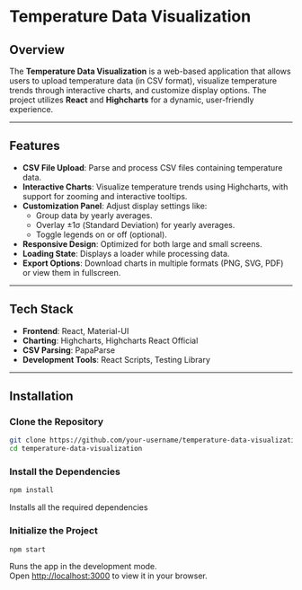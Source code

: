 # Temperature Data Visualization

## Overview

The **Temperature Data Visualization** is a web-based application that allows users to upload temperature data (in CSV format), visualize temperature trends through interactive charts, and customize display options. The project utilizes **React** and **Highcharts** for a dynamic, user-friendly experience.

---

## Features

- **CSV File Upload**: Parse and process CSV files containing temperature data.
- **Interactive Charts**: Visualize temperature trends using Highcharts, with support for zooming and interactive tooltips.
- **Customization Panel**: Adjust display settings like:
  - Group data by yearly averages.
  - Overlay ±1σ (Standard Deviation) for yearly averages.
  - Toggle legends on or off (optional).
- **Responsive Design**: Optimized for both large and small screens.
- **Loading State**: Displays a loader while processing data.
- **Export Options**: Download charts in multiple formats (PNG, SVG, PDF) or view them in fullscreen.

---

## Tech Stack

- **Frontend**: React, Material-UI
- **Charting**: Highcharts, Highcharts React Official
- **CSV Parsing**: PapaParse
- **Development Tools**: React Scripts, Testing Library

---

## Installation

### Clone the Repository

```bash
git clone https://github.com/your-username/temperature-data-visualization.git
cd temperature-data-visualization
```

### Install the Dependencies

```bash
npm install
```
Installs all the required dependencies

### Initialize the Project

```bash
npm start
```
Runs the app in the development mode.\
Open [http://localhost:3000](http://localhost:3000) to view it in your browser.
